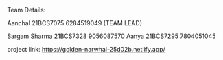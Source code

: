 Team Details:

Aanchal 21BCS7075 6284519049 (TEAM LEAD)

Sargam Sharma 21BCS7328 9056087570
Aanya 21BCS7295 7804051045

project link: https://golden-narwhal-25d02b.netlify.app/
